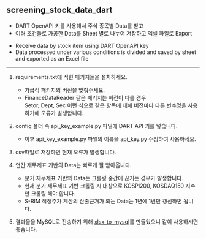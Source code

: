 
## screening_stock_data_dart

* DART OpenAPI 키를 사용해서 주식 종목별 Data를 받고
* 여러 조건들로 가공한 Data를 Sheet 별로 나누어 저장하고 엑셀 파일로 Export
- Receive data by stock item using DART OpenAPI key
- Data processed under various conditions is divided and saved by sheet and exported as an Excel file

-----

1. requirements.txt에 적힌 패키지들을 설치하세요.
    * 가급적 패키지의 버전을 맞춰주세요.
    * FinanceDataReader 같은 패키지는 버전이 다를 경우  
      Setor, Dept, Sec 이런 식으로 같은 항목에 대해 버전마다 다른 변수명을 사용하기에 오류가 발생합니다.

2. config 폴더 속 api_key_example.py 파일에 DART API 키를 넣습니다.
   * 이후 api_key_example.py 파일의 이름을 api_key.py 수정하여 사용하세요.

3. csv파일로 저장하면 현재 오류가 발생합니다.

4. 연간 재무제표 기반의 Data는 빠르게 잘 받아옵니다.
   * 분기 재무제표 기반의 Data는 크롤링 중간에 끊기는 경우가 발생합니다.
   * 현재 분기 재무제표 기반 크롤링 시 대상으로 KOSPI200, KOSDAQ150 지수만 크롤링 해야 합니다.
   * S-RIM 적정주가 계산의 산출근거가 되는 Data는 1년에 1번만 갱신하면 됩니다.

5. 결과물을 MySQL로 전송하기 위해 [xlsx_to_mysql](https://github.com/jihune/xlsx_to_mysql)를 만들었으니 같이 사용하시면 좋습니다.

